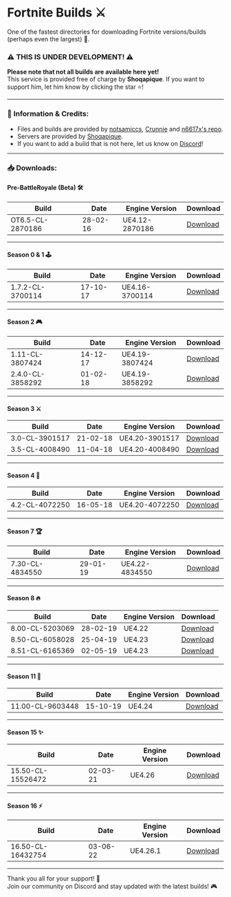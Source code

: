 # Fortnite Builds ⚔️

One of the fastest directories for downloading Fortnite versions/builds (perhaps even the largest) 💨.

### ⚠️ **THIS IS UNDER DEVELOPMENT!** ⚠️  
**Please note that not all builds are available here yet!**  
This service is provided free of charge by **Shoqapique**. If you want to support him, let him know by clicking the star ⭐️!

---

### 📝 **Information & Credits:**
- Files and builds are provided by [notsamiccs](https://github.com/notsamicc/Fortnite-Builds), [Crunnie](https://github.com/Crunnie) and [n6617x's repo](https://github.com/n6617x/Fortnitebuilds).
- Servers are provided by [Shoqapique](https://github.com/Shoqaratio).
- If you want to add a build that is not here, let us know on [Discord](https://discord.gg/KsNdAmqYsy)!

---

### 📥 **Downloads:**

#### **Pre-BattleRoyale (Beta) 🛠️**
| **Build**                    | **Date**          | **Engine Version**     | **Download**                        |
|------------------------------|-------------------|-----------------------|-------------------------------------|
| OT6.5-CL-2870186              | 28-02-16          | UE4.12-2870186        | [Download](https://galaxiafn.co.uk/0.6.5.zip) |

---

#### **Season 0 & 1 🕹️**
| **Build**                    | **Date**          | **Engine Version**     | **Download**                        |
|------------------------------|-------------------|-----------------------|-------------------------------------|
| 1.7.2-CL-3700114              | 17-10-17          | UE4.16-3700114        | [Download](https://galaxiafn.co.uk/1.7.2.zip) |

---

#### **Season 2 🎮**
| **Build**                    | **Date**          | **Engine Version**     | **Download**                        |
|------------------------------|-------------------|-----------------------|-------------------------------------|
| 1.11-CL-3807424               | 14-12-17          | UE4.19-3807424        | [Download](https://galaxiafn.co.uk/1.11.zip) |
| 2.4.0-CL-3858292              | 01-02-18          | UE4.19-3858292        | [Download](https://galaxiafn.co.uk/2.4.0.zip) |

---

#### **Season 3 ⚔️**
| **Build**                    | **Date**          | **Engine Version**     | **Download**                        |
|------------------------------|-------------------|-----------------------|-------------------------------------|
| 3.0-CL-3901517                | 21-02-18          | UE4.20-3901517        | [Download](https://galaxiafn.co.uk/3.0.zip) |
| 3.5-CL-4008490                | 11-04-18          | UE4.20-4008490        | [Download](https://galaxiafn.co.uk/3.5.zip) |

---

#### **Season 4 🎉**
| **Build**                    | **Date**          | **Engine Version**     | **Download**                        |
|------------------------------|-------------------|-----------------------|-------------------------------------|
| 4.2-CL-4072250                | 16-05-18          | UE4.20-4072250        | [Download](https://galaxiafn.co.uk/4.2.zip) |

---

#### **Season 7 🏆**
| **Build**                    | **Date**          | **Engine Version**     | **Download**                        |
|------------------------------|-------------------|-----------------------|-------------------------------------|
| 7.30-CL-4834550               | 29-01-19          | UE4.22-4834550        | [Download](https://galaxiafn.co.uk/7.30.zip) |

---

#### **Season 8 🔥**
| **Build**                    | **Date**          | **Engine Version**     | **Download**                        |
|------------------------------|-------------------|-----------------------|-------------------------------------|
| 8.00-CL-5203069               | 28-02-19          | UE4.22                | [Download](https://galaxiafn.co.uk/8.00.zip) |
| 8.50-CL-6058028               | 25-04-19          | UE4.23                | [Download](https://galaxiafn.co.uk/8.50.zip) |
| 8.51-CL-6165369               | 02-05-19          | UE4.23                | [Download](https://galaxiafn.co.uk/8.51.zip) |

---

#### **Season 11 🏅**
| **Build**                    | **Date**          | **Engine Version**     | **Download**                        |
|------------------------------|-------------------|-----------------------|-------------------------------------|
| 11.00-CL-9603448              | 15-10-19          | UE4.24                | [Download](https://galaxiafn.co.uk/11.00.zip) |

---

#### **Season 15 ✨**
| **Build**                    | **Date**          | **Engine Version**     | **Download**                        |
|------------------------------|-------------------|-----------------------|-------------------------------------|
| 15.50-CL-15526472              | 02-03-21          | UE4.26                | [Download](https://galaxiafn.co.uk/15.50.zip) |

---

#### **Season 16 ⚡**
| **Build**                    | **Date**          | **Engine Version**     | **Download**                        |
|------------------------------|-------------------|-----------------------|-------------------------------------|
| 16.50-CL-16432754              | 03-06-22          | UE4.26.1                | [Download](https://galaxiafn.co.uk/16.50.zip) |

---

Thank you all for your support! 🙏  
Join our community on Discord and stay updated with the latest builds! 🎮
